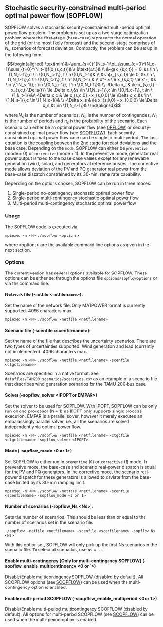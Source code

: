 ## Stochastic security-constrained multi-period optimal power flow (SOPFLOW)
SOPFLOW solves a stochastic security-constrained multi-period optimal power flow problem. The problem is set up as a two-stage optimization problem where the first-stage (base-case) represents the normal operation of the grid (or the most likely forecast) and the second-stage comprises of $`N_s`$ scenarios of forecast deviation. Compactly, the problem can be set up in the following form:

```math
\begin{aligned}
\text{min}&~\sum_{s=0}^{N_s-1}\pi_s\sum_{c=0}^{N_c-1}\sum_{t=0}^{N_t-1}f(x_{s,c,t})& \\
&\text{s.t.}& \\
&~g(x_{s,c,t}) = 0,                                        &s \in \{1,N_s-1\},c \in \{0,N_c-1\}, t \in \{0,N_t-1\}& \\
&~h(x_{s,c,t}) \le 0,                                      &s \in \{1,N_s-1\},c \in \{0,N_c-1\}, t \in \{0,N_t-1\}& \\
x^- & \le x_{s,c,t} \le x^+,                               &s \in \{1,N_s-1\},c \in \{0,N_c-1\}, t \in \{0,N_t-1\}& \\
-\Delta x_t & \le x_{s,c,t} - x_{s,c,t-\Delta{t}} \le \Delta x_t,&s \in \{1,N_s-1\},c \in \{0,N_c-1\}, t \in \{1,N_t-1\}&\\
-\Delta x_c & \le x_{s,c,0} - x_{s,0,0} \le \Delta x_c,&s \in \{1,N_s-1\},c \in \{1,N_c-1\}& \\
-\Delta x_s & \le x_{s,0,0} - x_{0,0,0} \le \Delta x_s,&s \in \{1,N_s-1\}&
\end{aligned}
```

where $`N_s`$ is the number of scenarios, $`N_c`$ is the number of contingencies, $`N_t`$ is the number of periods and $`\pi_s`$ is the probability of the scenario. Each scenario can either be an optimal power flow (see [OPFLOW](opflow.md)) or security-constrained optimal power flow (see [SCOPFLOW](scopflow.md)). Each security-constrained optimal power flow case can be single or multi-period. The last equation is the coupling between the 2nd stage forecast deviations and the base case. Depending on the `mode`, SOPFLOW can either be `preventive` (mode = 0) or `corrective` (mode = 1). In the preventive mode, generator real power output is fixed to the base-case values except for any renewable generation (wind, solar), and generators at reference bus(es).The corrective mode allows deviation of the PV and PQ generator real power from the base-case dispatch constrained by its 30-min. ramp rate capability.

Depending on the options chosen, SOPFLOW can be run in three modes:
1. Single-period no-contingency stochastic optimal power flow
1. Single-period multi-contingency stochastic optimal power flow
1. Multi-period multi-contingency stochastic optimal power flow

### Usage
The SOPFLOW code is executed via
```
mpiexec -n <N> ./sopflow <options>
```
where \<options\> are the available command line options as given in the next section.

### Options
The current version has several options available for SOPFLOW. These options can be either set through the options file `options/sopflowoptions` or via the command line.

#### Network file (-netfile \<netfilename\>): 
Set the name of the network file. Only MATPOWER format is currently supported. 4096 characters max.

```
mpiexec -n <N> ./sopflow -netfile <netfilename>
```

#### Scenario file (-scenfile \<scenfilename\>): 
Set the name of the file that describes the uncertainty scenarios. There are two types of uncertainties supported: Wind generation and load (currently not implemented). 4096 characters max.
```
mpiexec -n <N> ./sopflow -netfile <netfilename> -scenfile <ctgcfilename>
```
Scenarios are specified in a native format. See `datafiles/TAM200_scenarios/scenarios.csv` as an example of a scenario file that describes wind generation scenarios for the TAMU 200-bus case.

#### Solver (-sopflow_solver \<IPOPT or EMPAR\>)
Set the solver to be used for SOPFLOW. With IPOPT, SOPFLOW can be only run on one processor (N = 1) as IPOPT only supports single process execution. EMPAR is a parallel solver, however it merely executes an embarassingly parallel solver, i.e., all the scenarios are solved independently via optimal power flow.
```
mpiexec -n <N> ./sopflow -netfile <netfilename> -ctgcfile <ctgcfilename> -sopflow_solver <IPOPT>
```
#### Mode (-sopflow_mode \<0 or 1\>)
Set SOPFLOW to either run in `preventive` (0) or `corrective` (1) mode. In preventive mode, the base-case and scenario real-power dispatch is equal for the PV and PQ generators. In the corrective mode, the scenario real-power dispatch for these generators is allowed to deviate from the base-case limited by its 30-min ramping limit. 
```
mpiexec -n <N> ./sopflow -netfile <netfilename> -scenfile <scenfilename> -sopflow_mode <0 or 1>
```

#### Number of scenarios (-sopflow_Ns \<Ns\>): 
Sets the number of scenarios. This should be less than or equal to the number of scenarios set in the scenario file.

```
./sopflow -netfile <netfilename> -scenfile <scenfilename> -sopflow_Ns <Ns>
```

With this option set, SOPFLOW will only pick up the first Ns scenarios in the scenario file. To select all scenarios, use `Ns = -1`

#### Enable multi-contingency [Only for multi-contingency SOPFLOW] (-sopflow_enable_multicontingency \<0 or 1\>)
Disable/Enable multicontingency SOPFLOW (disabled by default). All SCOPFLOW options (see [SCOPFLOW](scopflow.md)) can be used when the multi-contingency option is enabled.

#### Enable multi-period SCOPFLOW (-scopflow_enable_multiperiod \<0 or 1\>)
Disable/Enable multi-period multicontingency SCOPFLOW (disabled by default). All options for multi-period SCOPFLOW (see [SCOPFLOW](scopflow.md)) can be used when the multi-period option is enabled.
